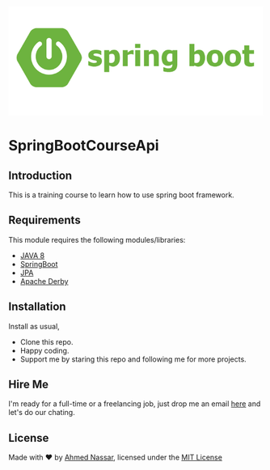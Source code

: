 ![Configuration Screenshot](/course-api/images/logo.png)

# SpringBootCourseApi

## Introduction

This is a training course to learn how to use spring boot framework.

## Requirements

This module requires the following modules/libraries:

* [JAVA 8](https://docs.oracle.com/javase/8/docs)
* [SpringBoot](https://docs.spring.io/spring-boot/docs/current/reference/htmlsingle)
* [JPA](https://docs.spring.io/spring-data/jpa/docs/current/reference/html)
* [Apache Derby](https://db.apache.org/derby/manuals)

## Installation

Install as usual,
* Clone this repo.
* Happy coding.
* Support me by staring this repo and following me for more projects.

## Hire Me
I'm ready for a full-time or a freelancing job, just drop me an email [here](https://www.inassar.me) and let's do our chating.

## License
Made with :heart: by [Ahmed Nassar](https://github.com/ranger163), licensed under the [MIT License](LICENSE)
